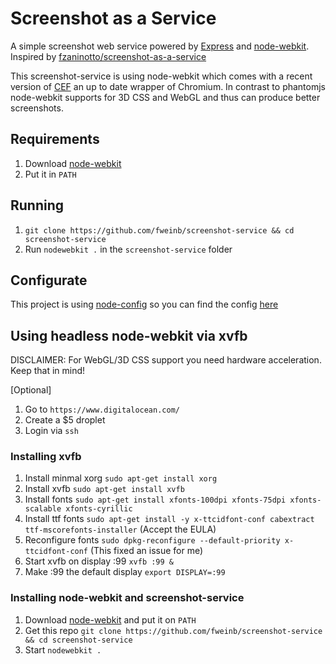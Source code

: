 # Screenshot as a Service

A simple screenshot web service powered by [Express](http://expressjs.com) and [node-webkit](https://github.com/rogerwang/node-webkit).
Inspired by [fzaninotto/screenshot-as-a-service](https://github.com/fzaninotto/screenshot-as-a-service)

This screenshot-service is using node-webkit which comes with a recent version of [CEF](https://code.google.com/p/chromiumembedded/)
an up to date wrapper of Chromium. In contrast to phantomjs node-webkit supports for 3D CSS and WebGL and thus can produce
better screenshots.

## Requirements

  1. Download [node-webkit](https://github.com/rogerwang/node-webkit)
  2. Put it in `PATH`

## Running

  1. `git clone https://github.com/fweinb/screenshot-service && cd screenshot-service`
  2. Run `nodewebkit .` in the `screenshot-service` folder


## Configurate

This project is using [node-config](https://github.com/lorenwest/node-config) so you can find the config [here](/config/default.yaml)


## Using headless node-webkit via xvfb

DISCLAIMER: For WebGL/3D CSS support you need hardware acceleration. Keep that in mind!

[Optional]
  1. Go to `https://www.digitalocean.com/`
  2. Create a $5 droplet
  3. Login via `ssh`

### Installing xvfb

  1. Install minmal xorg `sudo apt-get install xorg`
  2. Install xvfb `sudo apt-get install xvfb`
  3. Install fonts `sudo apt-get install xfonts-100dpi xfonts-75dpi xfonts-scalable xfonts-cyrillic`
  4. Install ttf fonts `sudo apt-get install -y x-ttcidfont-conf cabextract ttf-mscorefonts-installer` (Accept the EULA)
  5. Reconfigure fonts `sudo dpkg-reconfigure --default-priority x-ttcidfont-conf` (This fixed an issue for me)
  6. Start xvfb on display :99  `xvfb :99 &`
  7. Make :99 the default display `export DISPLAY=:99`

### Installing node-webkit and screenshot-service

  1. Download [node-webkit](https://github.com/rogerwang/node-webkit) and put it on `PATH`
  2. Get this repo `git clone https://github.com/fweinb/screenshot-service && cd screenshot-service`
  3. Start `nodewebkit .`


